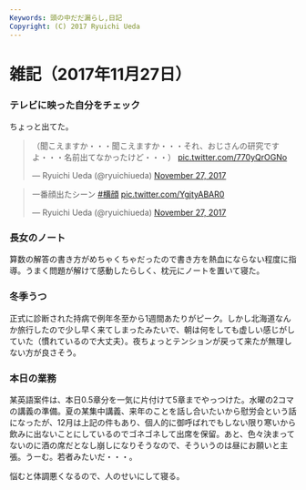 ```yaml
---
Keywords: 頭の中だだ漏らし,日記
Copyright: (C) 2017 Ryuichi Ueda
---
```


# 雑記（2017年11月27日）

### テレビに映った自分をチェック

ちょっと出てた。

<blockquote class="twitter-tweet" data-partner="tweetdeck"><p lang="ja" dir="ltr">（聞こえますか・・・聞こえますか・・・それ、おじさんの研究ですよ・・・名前出てなかったけど・・・） <a href="https://t.co/770yQrOGNo">pic.twitter.com/770yQrOGNo</a></p>&mdash; Ryuichi Ueda (@ryuichiueda) <a href="https://twitter.com/ryuichiueda/status/935144792043929600?ref_src=twsrc%5Etfw">November 27, 2017</a></blockquote>
<script async src="https://platform.twitter.com/widgets.js" charset="utf-8"></script>

<blockquote class="twitter-tweet" data-partner="tweetdeck"><p lang="ja" dir="ltr">一番顔出たシーン <a href="https://twitter.com/hashtag/%E6%A8%AA%E9%A1%94?src=hash&amp;ref_src=twsrc%5Etfw">#横顔</a> <a href="https://t.co/YgjtyABAR0">pic.twitter.com/YgjtyABAR0</a></p>&mdash; Ryuichi Ueda (@ryuichiueda) <a href="https://twitter.com/ryuichiueda/status/935145515993276416?ref_src=twsrc%5Etfw">November 27, 2017</a></blockquote>
<script async src="https://platform.twitter.com/widgets.js" charset="utf-8"></script>

### 長女のノート

算数の解答の書き方がめちゃくちゃだったので書き方を熱血にならない程度に指導。うまく問題が解けて感動したらしく、枕元にノートを置いて寝た。

### 冬季うつ

正式に診断された持病で例年冬至から1週間あたりがピーク。しかし北海道なんか旅行したので少し早く来てしまったみたいで、朝は何をしても虚しい感じがしていた（慣れているので大丈夫）。夜ちょっとテンションが戻って来たが無理しない方が良さそう。

### 本日の業務

某英語案件は、本日0.5章分を一気に片付けて5章までやっつけた。水曜の2コマの講義の準備。夏の某集中講義、来年のことを話し合いたいから慰労会という話になったが、12月は上記の件もあり、個人的に御呼ばれでもしない限り寒いから飲みに出ないことにしているのでゴネゴネして出席を保留。あと、色々決まってないのに酒の席だとなし崩しになりそうなので、そういうのは昼にお願いと主張。うーむ。若者みたいだ・・・。



悩むと体調悪くなるので、人のせいにして寝る。
